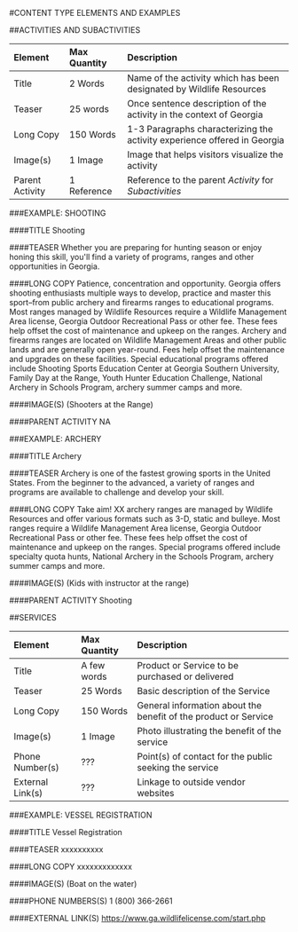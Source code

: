#CONTENT TYPE ELEMENTS AND EXAMPLES

##ACTIVITIES AND SUBACTIVITIES

Element         | Max Quantity | Description
:-------------- | :----------- | :--------------
Title           | 2 Words      | Name of the activity which has been designated by Wildlife Resources
Teaser          | 25 words     | Once sentence description of the activity in the context of Georgia
Long Copy       | 150 Words    | 1-3 Paragraphs characterizing the activity experience offered in Georgia 
Image(s)        | 1 Image      | Image that helps visitors visualize the activity
Parent Activity | 1 Reference  | Reference to the parent *Activity* for *Subactivities*

###EXAMPLE: SHOOTING

####TITLE
Shooting

####TEASER
Whether you are preparing for hunting season or enjoy honing this skill, you'll find a variety of programs, ranges and other opportunities in Georgia. 

####LONG COPY
Patience, concentration and opportunity. Georgia offers shooting enthusiasts multiple ways to develop, practice and master this sport–from public archery and firearms ranges to educational programs. Most ranges managed by Wildlife Resources  require a Wildlife Management Area license, Georgia Outdoor Recreational Pass or other fee. These fees help offset the cost of maintenance and upkeep on the ranges.  Archery and firearms ranges are located on Wildlife Management Areas and other public lands and are generally open year-round. Fees help offset the maintenance and upgrades on these facilities. Special educational programs offered include Shooting Sports Education Center at Georgia Southern University, Family Day at the Range, Youth Hunter Education Challenge, National Archery in Schools Program, archery summer camps and more.

####IMAGE(S)
(Shooters at the Range)

####PARENT ACTIVITY
NA

###EXAMPLE: ARCHERY

####TITLE
Archery

####TEASER
Archery is one of the fastest growing sports in the United States. From the beginner to the advanced, a variety of ranges and programs are available to challenge and develop your skill. 
 

####LONG COPY
Take aim! XX archery ranges are managed by Wildlife Resources and offer various formats such as 3-D, static and bulleye. Most ranges require a Wildlife Management Area license, Georgia Outdoor Recreational Pass or other fee. These fees help offset the cost of maintenance and upkeep on the ranges. Special programs offered include specialty quota hunts, National Archery in the Schools Program, archery summer camps and more. 


####IMAGE(S)
(Kids with instructor at the range)


####PARENT ACTIVITY
Shooting

##SERVICES

Element         | Max Quantity | Description
:-------------- | :----------- | :--------------
Title	          | A few words  | Product or Service to be purchased or delivered
Teaser          |	25 Words     | Basic description of the Service
Long Copy	      | 150 Words    | General information about the benefit of the product or Service
Image(s)        | 1 Image      |	Photo illustrating the benefit of the service
Phone Number(s) | ???          | Point(s) of contact for the public seeking the service
External Link(s)| ???          | Linkage to outside vendor websites

###EXAMPLE: VESSEL REGISTRATION

####TITLE
Vessel Registration

####TEASER
xxxxxxxxxx
 

####LONG COPY
xxxxxxxxxxxxx


####IMAGE(S)
(Boat on the water)


####PHONE NUMBERS(S)
1 (800) 366-2661

####EXTERNAL LINK(S)
https://www.ga.wildlifelicense.com/start.php
